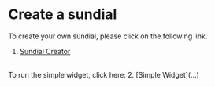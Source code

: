 # Create a sundial
To create your own sundial, please click on the following link.<br>
1. [Sundial Creator](https://beta.deepnote.org/launch?template=data-science&url=https%3A%2F%2Fgithub.com%2Fpapero2%2Fsundial%2Fblob%2Fmaster%2Fsundial.ipynb)
<br>
To run the simple widget, click here:
2. [Simple Widget](...)
